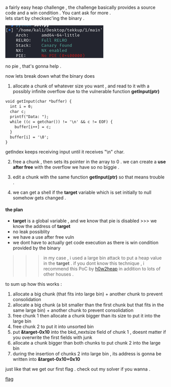 a fairly easy heap challenge , the challenge basically provides a source code and a win condition . You cant ask for more .  
lets start by checksec'ing the binary . 

![img](/imgs/1-checksec.png)

no pie , that's gonna help . 

now lets break down what the binary does 
1. allocate a chunk of whatever size you want , and read to it with a possibly infinite overflow due to the vulnerable function **getInput(ptr)**

```
void getInput(char *buffer) {
  int i = 0;
  char c;
  printf("Data: ");
  while ((c = getchar()) != '\n' && c != EOF) {
    buffer[i++] = c;
  }
  buffer[i] = '\0';
}
```
getIndex keeps receiving input until it receives "\n" char.

2. free a chunk , then sets its pointer in the array to 0 . we can create a **use after free** with the overflow we have so no biggie . 

3. edit a chunk with the same function **getInput(ptr)** so that means trouble . 

4. we can get a shell if the **target** variable which is set initially to null somehow gets changed .  

#### the plan 

* **target** is a global variable , and we know that pie is disabled >>> we know the address of **target**
* no leak possiblity 
* we have a use after free vuln 
* we dont have to actually get code execution as there is win condition provided by the binary

>>> in my case , i used a large bin attack to put a heap value in the **target** . if you dont know this technique , i recommend this PoC by [h0w2heap](https://github.com/shellphish/how2heap/blob/master/glibc_2.35/large_bin_attack.c) in addition to lots of other houses . 

to sum up how this works : 
1. allocate a big chunk (that fits into large bin) + another chunk to prevent consolidation
2. allocate a big chunk (a bit smaller than the first chunk but that fits in the same large bin) + another chunk to prevent consolidation
3. free chunk 1 then allocate a chunk bigger than its size to put it into the large bin
4. free chunk 2 to put it into unsorted bin
5. put **&target-0x10** into the bkd_nextsize field of chunk 1 , doesnt matter if you overwrite the first fields with junk
6. allocate a chunk bigger than both chunks to put chunk 2 into the large bin 
7. during the insertion of chunks 2 into large bin , its address is gonna be written into **&target-0x10+0x10**

just like that we get our first flag . check out my solver if you wanna . 

[flag](/imgs/1-flag.png)
